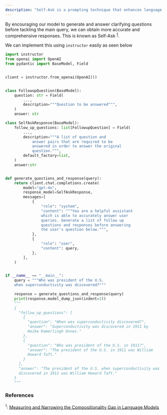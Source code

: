 ```yaml
---
description: "Self-Ask is a prompting technique that enhances language model performance by encouraging the model to generate and answer follow-up questions before tackling the main query, leading to more accurate and comprehensive responses."
---
```


By encouraging our model to generate and answer clarifying questions before tackling the main query, we can obtain more accurate and comprehensive responses. This is known as Self-Ask <sup><a href="https://arxiv.org/pdf/2210.03350">1</a></sup>.

We can implement this using `instructor` easily as seen below

```python hl_lines="37-39"
import instructor
from openai import OpenAI
from pydantic import BaseModel, Field


client = instructor.from_openai(OpenAI())


class FollowupQuestion(BaseModel):
    question: str = Field(
        ...,
        description="""Question to be answered""",
    )
    answer: str

class SelfAskResponse(BaseModel):
    follow_up_questions: list[FollowupQuestion] = Field(
        ...,
        description="""A list of question and
            answer pairs that are required to be
            answered in order to answer the original
            question.""",
        default_factory=list,
    )
    answer:str


def generate_questions_and_response(query):
    return client.chat.completions.create(
        model="gpt-4o",
        response_model=SelfAskResponse,
        messages=[
            {
                "role": "system",
                "content": """You are a helpful assistant
                which is able to accurately answer user
                queries. Generate a list of follow up
                questions and responses before answering
                the user's question below.""",
            },
            {
                "role": "user",
                "content": query,
            },
        ],
    )


if __name__ == "__main__":
    query = """Who was president of the U.S.
    when superconductivity was discovered?"""

    response = generate_questions_and_response(query)
    print(response.model_dump_json(indent=2))
    """
    {
      "follow_up_questions": [
        {
          "question": "When was superconductivity discovered?",
          "answer": "Superconductivity was discovered in 1911 by
          Heike Kamerlingh Onnes."
        },
        {
          "question": "Who was president of the U.S. in 1911?",
          "answer": "The president of the U.S. in 1911 was William
          Howard Taft."
        }
      ],
      "answer": "The president of the U.S. when superconductivity was
      discovered in 1911 was William Howard Taft."
    }
    """
```

### References

<sup id="ref-1">1</sup>: [Measuring and Narrowing the Compositionality Gap in Language Models](https://arxiv.org/pdf/2210.03350)
